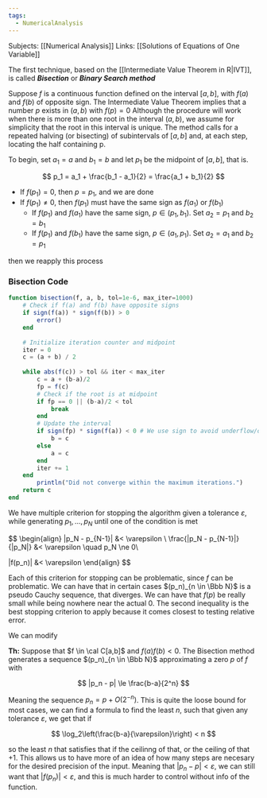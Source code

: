 ```yaml
---
tags:
  - NumericalAnalysis
---
```

Subjects: [[Numerical Analysis]]
Links: [[Solutions of Equations of One Variable]]

The first technique, based on the [[Intermediate Value Theorem in R|IVT]], is called _********Bisection********_ or _**Binary Search method**_

Suppose $f$ is a continuous function defined on the interval $[a, b]$, with $f(a)$ and $f(b)$ of opposite sign. The Intermediate Value Theorem implies that a number $p$ exists in $(a, b)$ with $f(p) = 0$ Although the procedure will work when there is more than one root in the interval $(a, b)$, we assume for simplicity that the root in this interval is unique. The method calls for a repeated halving (or bisecting) of subintervals of $[a, b]$ and, at each step, locating the half containing p.

To begin, set $a_1 = a$ and $b_1 = b$ and let $p_1$ be the midpoint of $[a, b]$, that is.

$$ p_1 = a_1 + \frac{b_1 - a_1}{2} = \frac{a_1 + b_1}{2} $$

- If $f(p_1 ) = 0$, then $p = p_1$, and we are done
- If $f(p_1) \ne 0$, then $f(p_1)$ must have the same sign as $f(a_1)$ or $f(b_1)$
    - If $f(p_1)$ and $f(a_1)$ have the same sign, $p \in (p_1, b_1)$. Set $a_2 = p_1$ and $b_2 = b_1$
    - If $f(p_1)$ and $f(b_1)$ have the same sign, $p \in (a_1, p_1)$. Set $a_2 = a_1$ and $b_2 = p_1$

then we reapply this process

### Bisection Code

```julia
function bisection(f, a, b, tol=1e-6, max_iter=1000)
    # Check if f(a) and f(b) have opposite signs
    if sign(f(a)) * sign(f(b)) > 0
        error()
    end
    
    # Initialize iteration counter and midpoint
    iter = 0
    c = (a + b) / 2
    
    while abs(f(c)) > tol && iter < max_iter
        c = a + (b-a)/2
        fp = f(c)
        # Check if the root is at midpoint
        if fp == 0 || (b-a)/2 < tol
            break
        end
        # Update the interval
        if sign(fp) * sign(f(a)) < 0 # We use sign to avoid underflow/overflow
            b = c
        else
            a = c
        end
        iter += 1
    end
		println("Did not converge within the maximum iterations.")
    return c
end
```

We have multiple criterion for stopping the algorithm given a tolerance $\varepsilon$, while generating $p_1, \dots, p_N$ until one of the condition is met

$$ \begin{align} |p_N - p_{N-1}| &< \varepsilon \\ \frac{|p_N - p_{N-1}|}{|p_N|} &< \varepsilon \quad p_N \ne 0\\

|f(p_n)| &< \varepsilon \end{align} $$

Each of this criterion for stopping can be problematic, since $f$ can be problematic. We can have that in certain cases $(p_n)_{n \in \Bbb N}$ is a pseudo Cauchy sequence, that diverges. We can have that $f(p)$ be really small while being nowhere near the actual $0$. The second inequality is the best stopping criterion to apply because it comes closest to testing relative error.

We can modify

********Th:******** Suppose that $f \in \cal C[a,b]$ and $f(a) f(b) <0$. The Bisection method generates a sequence $(p_n)_{n \in \Bbb N}$ approximating a zero $p$ of $f$ with

$$ |p_n - p| \le \frac{b-a}{2^n} $$

Meaning the sequence $p_n = p + O(2^{-n})$. This is quite the loose bound for most cases, we can find a formula to find the least $n$, such that given any tolerance $\varepsilon$, we get that if

$$ \log_2\left(\frac{b-a}{\varepsilon}\right) < n $$

so the least $n$ that satisfies that if the ceilinng of that, or the ceiling of that $+1$. This allows us to have more of an idea of how many steps are necesary for the desired precision of the input. Meaning that $|p_n - p| < \varepsilon$, we can still want that $|f(p_n)| < \varepsilon$, and this is much harder to control without info of the function.